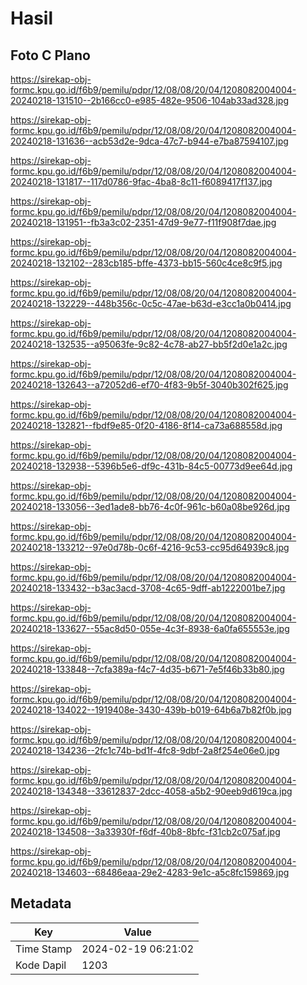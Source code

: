 # Hasil

## Foto C Plano

https://sirekap-obj-formc.kpu.go.id/f6b9/pemilu/pdpr/12/08/08/20/04/1208082004004-20240218-131510--2b166cc0-e985-482e-9506-104ab33ad328.jpg

https://sirekap-obj-formc.kpu.go.id/f6b9/pemilu/pdpr/12/08/08/20/04/1208082004004-20240218-131636--acb53d2e-9dca-47c7-b944-e7ba87594107.jpg

https://sirekap-obj-formc.kpu.go.id/f6b9/pemilu/pdpr/12/08/08/20/04/1208082004004-20240218-131817--117d0786-9fac-4ba8-8c11-f6089417f137.jpg

https://sirekap-obj-formc.kpu.go.id/f6b9/pemilu/pdpr/12/08/08/20/04/1208082004004-20240218-131951--fb3a3c02-2351-47d9-9e77-f11f908f7dae.jpg

https://sirekap-obj-formc.kpu.go.id/f6b9/pemilu/pdpr/12/08/08/20/04/1208082004004-20240218-132102--283cb185-bffe-4373-bb15-560c4ce8c9f5.jpg

https://sirekap-obj-formc.kpu.go.id/f6b9/pemilu/pdpr/12/08/08/20/04/1208082004004-20240218-132229--448b356c-0c5c-47ae-b63d-e3cc1a0b0414.jpg

https://sirekap-obj-formc.kpu.go.id/f6b9/pemilu/pdpr/12/08/08/20/04/1208082004004-20240218-132535--a95063fe-9c82-4c78-ab27-bb5f2d0e1a2c.jpg

https://sirekap-obj-formc.kpu.go.id/f6b9/pemilu/pdpr/12/08/08/20/04/1208082004004-20240218-132643--a72052d6-ef70-4f83-9b5f-3040b302f625.jpg

https://sirekap-obj-formc.kpu.go.id/f6b9/pemilu/pdpr/12/08/08/20/04/1208082004004-20240218-132821--fbdf9e85-0f20-4186-8f14-ca73a688558d.jpg

https://sirekap-obj-formc.kpu.go.id/f6b9/pemilu/pdpr/12/08/08/20/04/1208082004004-20240218-132938--5396b5e6-df9c-431b-84c5-00773d9ee64d.jpg

https://sirekap-obj-formc.kpu.go.id/f6b9/pemilu/pdpr/12/08/08/20/04/1208082004004-20240218-133056--3ed1ade8-bb76-4c0f-961c-b60a08be926d.jpg

https://sirekap-obj-formc.kpu.go.id/f6b9/pemilu/pdpr/12/08/08/20/04/1208082004004-20240218-133212--97e0d78b-0c6f-4216-9c53-cc95d64939c8.jpg

https://sirekap-obj-formc.kpu.go.id/f6b9/pemilu/pdpr/12/08/08/20/04/1208082004004-20240218-133432--b3ac3acd-3708-4c65-9dff-ab1222001be7.jpg

https://sirekap-obj-formc.kpu.go.id/f6b9/pemilu/pdpr/12/08/08/20/04/1208082004004-20240218-133627--55ac8d50-055e-4c3f-8938-6a0fa655553e.jpg

https://sirekap-obj-formc.kpu.go.id/f6b9/pemilu/pdpr/12/08/08/20/04/1208082004004-20240218-133848--7cfa389a-f4c7-4d35-b671-7e5f46b33b80.jpg

https://sirekap-obj-formc.kpu.go.id/f6b9/pemilu/pdpr/12/08/08/20/04/1208082004004-20240218-134022--1919408e-3430-439b-b019-64b6a7b82f0b.jpg

https://sirekap-obj-formc.kpu.go.id/f6b9/pemilu/pdpr/12/08/08/20/04/1208082004004-20240218-134236--2fc1c74b-bd1f-4fc8-9dbf-2a8f254e06e0.jpg

https://sirekap-obj-formc.kpu.go.id/f6b9/pemilu/pdpr/12/08/08/20/04/1208082004004-20240218-134348--33612837-2dcc-4058-a5b2-90eeb9d619ca.jpg

https://sirekap-obj-formc.kpu.go.id/f6b9/pemilu/pdpr/12/08/08/20/04/1208082004004-20240218-134508--3a33930f-f6df-40b8-8bfc-f31cb2c075af.jpg

https://sirekap-obj-formc.kpu.go.id/f6b9/pemilu/pdpr/12/08/08/20/04/1208082004004-20240218-134603--68486eaa-29e2-4283-9e1c-a5c8fc159869.jpg


## Metadata

| Key        | Value               |
| ---------- | ------------------- |
| Time Stamp | 2024-02-19 06:21:02 |
| Kode Dapil | 1203                |



